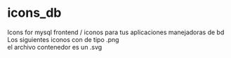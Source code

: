 
# icons_db
Icons for mysql frontend / iconos para tus aplicaciones manejadoras de bd  
Los siguientes iconos con de tipo .png  
el archivo contenedor es un .svg  